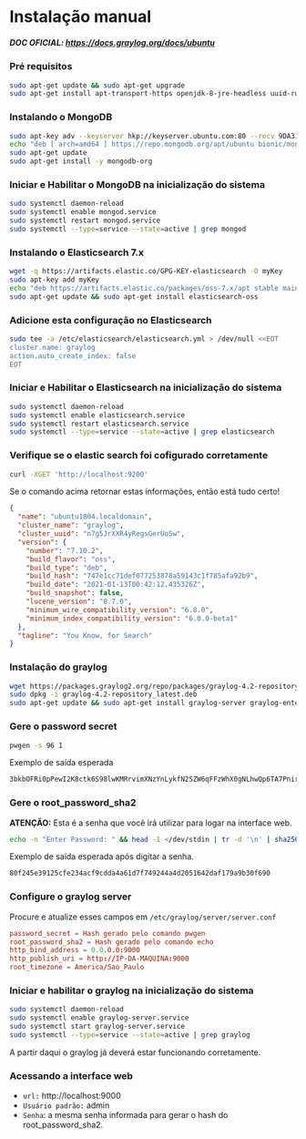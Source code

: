 # Instalação manual

##### DOC OFICIAL: https://docs.graylog.org/docs/ubuntu

### Pré requisitos

```bash
sudo apt-get update && sudo apt-get upgrade
sudo apt-get install apt-transport-https openjdk-8-jre-headless uuid-runtime pwgen
```

### Instalando o MongoDB

```bash
sudo apt-key adv --keyserver hkp://keyserver.ubuntu.com:80 --recv 9DA31620334BD75D9DCB49F368818C72E52529D4
echo "deb [ arch=amd64 ] https://repo.mongodb.org/apt/ubuntu bionic/mongodb-org/4.0 multiverse" | sudo tee /etc/apt/sources.list.d/mongodb-org-4.0.list
sudo apt-get update
sudo apt-get install -y mongodb-org
```

### Iniciar e Habilitar o MongoDB na inicialização do sistema

```bash
sudo systemctl daemon-reload
sudo systemctl enable mongod.service
sudo systemctl restart mongod.service
sudo systemctl --type=service --state=active | grep mongod
```

### Instalando o Elasticsearch 7.x

```bash
wget -q https://artifacts.elastic.co/GPG-KEY-elasticsearch -O myKey
sudo apt-key add myKey
echo "deb https://artifacts.elastic.co/packages/oss-7.x/apt stable main" | sudo tee -a /etc/apt/sources.list.d/elastic-7.x.list
sudo apt-get update && sudo apt-get install elasticsearch-oss
```

### Adicione esta configuração no Elasticsearch

```bash
sudo tee -a /etc/elasticsearch/elasticsearch.yml > /dev/null <<EOT
cluster.name: graylog
action.auto_create_index: false
EOT
```

### Iniciar e Habilitar o Elasticsearch na inicialização do sistema

```bash
sudo systemctl daemon-reload
sudo systemctl enable elasticsearch.service
sudo systemctl restart elasticsearch.service
sudo systemctl --type=service --state=active | grep elasticsearch
```

### Verifique se o elastic search foi cofigurado corretamente

```bash
curl -XGET 'http://localhost:9200'
```

Se o comando acima retornar estas informações, então está tudo certo!

```json
{
  "name": "ubuntu1804.localdomain",
  "cluster_name": "graylog",
  "cluster_uuid": "n7g5JrXXR4yRegsGerUoSw",
  "version": {
    "number": "7.10.2",
    "build_flavor": "oss",
    "build_type": "deb",
    "build_hash": "747e1cc71def077253878a59143c1f785afa92b9",
    "build_date": "2021-01-13T00:42:12.435326Z",
    "build_snapshot": false,
    "lucene_version": "8.7.0",
    "minimum_wire_compatibility_version": "6.8.0",
    "minimum_index_compatibility_version": "6.0.0-beta1"
  },
  "tagline": "You Know, for Search"
}
```

### Instalação do graylog

```bash
wget https://packages.graylog2.org/repo/packages/graylog-4.2-repository_latest.deb
sudo dpkg -i graylog-4.2-repository_latest.deb
sudo apt-get update && sudo apt-get install graylog-server graylog-enterprise-plugins graylog-integrations-plugins graylog-enterprise-integrations-plugins
```

### Gere o password secret

```bash
pwgen -s 96 1
```

Exemplo de saída esperada

```bash
3bkbOFRi0pPewI2K8ctk6S98lwKMRrvimXNzYnLykfN2SZW6qFFzWhX0gNLhwQp6TA7PnircDSjhHOFA1Gdjnt6HCsLIwyvN
```

### Gere o root_password_sha2

**ATENÇÃO:** Esta é a senha que você irá utilizar para logar na interface web.

```bash
echo -n "Enter Password: " && head -1 </dev/stdin | tr -d '\n' | sha256sum | cut -d" " -f1
```

Exemplo de saída esperada após digitar a senha.

```bash
80f245e39125cfe234acf9cdda4a61d7f749244a4d2051642daf179a9b30f690
```

### Configure o graylog server

Procure e atualize esses campos em `/etc/graylog/server/server.conf`

```conf
password_secret = Hash gerado pelo comando pwgen
root_password_sha2 = Hash gerado pelo comando echo
http_bind_address = 0.0.0.0:9000
http_publish_uri = http://IP-DA-MAQUINA:9000
root_timezone = America/Sao_Paulo
```

### Iniciar e habilitar o graylog na inicialização do sistema

```bash
sudo systemctl daemon-reload
sudo systemctl enable graylog-server.service
sudo systemctl start graylog-server.service
sudo systemctl --type=service --state=active | grep graylog
```

A partir daqui o graylog já deverá estar funcionando corretamente.  


### Acessando a interface web
- `url:` http://localhost:9000
- `Usuário padrão:` admin
- `Senha`: a mesma senha informada para gerar o hash do root_password_sha2.
